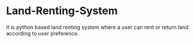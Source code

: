 # Land-Renting-System
It is python based land renting system where a user can rent or return land according to user preference.
